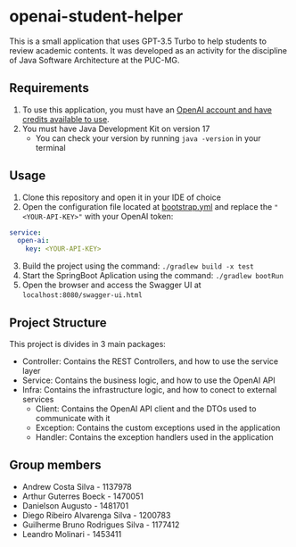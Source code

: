 # openai-student-helper

This is a small application that uses GPT-3.5 Turbo to help students to review academic contents. 
It was developed as an activity for the discipline of Java Software Architecture at the PUC-MG.

## Requirements

1. To use this application, you must have an [OpenAI account and have credits available to use](https://platform.openai.com/).
2. You must have Java Development Kit on version 17
    - You can check your version by running `java -version` in your terminal

## Usage

1. Clone this repository and open it in your IDE of choice
2. Open the configuration file located at [bootstrap.yml](./src/main/resources/bootstrap.yml) and replace the `"<YOUR-API-KEY>"` with your OpenAI token:
    
```yaml
service:
  open-ai:
    key: <YOUR-API-KEY>
```

3. Build the project using the command: `./gradlew build -x test`
4. Start the SpringBoot Aplication using the command: `./gradlew bootRun`
5. Open the browser and access the Swagger UI at `localhost:8080/swagger-ui.html`

## Project Structure

This project is divides in 3 main packages:
- Controller: Contains the REST Controllers, and how to use the service layer
- Service: Contains the business logic, and how to use the OpenAI API
- Infra: Contains the infrastructure logic, and how to conect to external services
  - Client: Contains the OpenAI API client and the DTOs used to communicate with it
  - Exception: Contains the custom exceptions used in the application
  - Handler: Contains the exception handlers used in the application

## Group members

- Andrew Costa Silva - 1137978
- Arthur Guterres Boeck - 1470051
- Danielson Augusto - 1481701
- Diego Ribeiro Alvarenga Silva - 1200783
- Guilherme Bruno Rodrigues Silva - 1177412
- Leandro Molinari - 1453411
